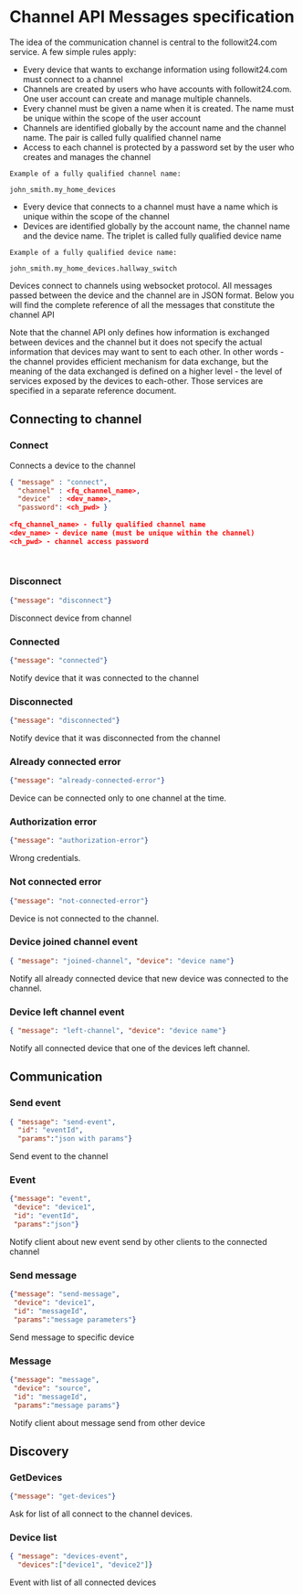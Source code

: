 # Channel API Messages specification

The idea of the communication channel is central to the followit24.com service. A few simple rules apply:

* Every device that wants to exchange information using followit24.com must connect to a channel
* Channels are created by users who have accounts with followit24.com. One user account can create and manage multiple channels. 
* Every channel must be given a name when it is created. The name must be unique within the scope of the user account
* Channels are identified globally by the account name and the channel name. The pair is called fully qualified channel name
* Access to each channel is protected by a password set by the user who creates and manages the channel

```
Example of a fully qualified channel name:

john_smith.my_home_devices

```
* Every device that connects to a channel must have a name which is unique within the scope of the channel
* Devices are identified globally by the account name, the channel name and the device name. The triplet is called fully qualified device name

```
Example of a fully qualified device name:

john_smith.my_home_devices.hallway_switch

```



Devices connect to channels using websocket protocol. All messages passed between the device and the channel are in JSON format. Below you will find the complete reference of all the messages that constitute the channel API

Note that the channel API only defines how information is exchanged between devices and the channel but it does not specify the actual information that devices may want to sent to each other. In other words - the channel provides efficient mechanism for data exchange, but the meaning of the data exchanged is defined on a higher level - the level of services exposed by the devices to each-other. Those services are specified in a separate reference document.



## Connecting to channel

### Connect

Connects a device to the channel

```json
{ "message" : "connect", 
  "channel" : <fq_channel_name>, 
  "device"  : <dev_name>, 
  "password": <ch_pwd> }
  
<fq_channel_name> - fully qualified channel name
<dev_name> - device name (must be unique within the channel)
<ch_pwd> - channel access password

  
```



### Disconnect
```json
{"message": "disconnect"}
```
Disconnect device from channel

### Connected
```json
{"message": "connected"}
```
Notify device that it was connected to the channel

### Disconnected
```json
{"message": "disconnected"}
```
Notify device that it was disconnected from the channel

### Already connected error
```json
{"message": "already-connected-error"}
```
Device can be connected only to one channel at the time. 

### Authorization error
```json
{"message": "authorization-error"}
```
Wrong credentials. 

### Not connected error
```json
{"message": "not-connected-error"}
```
Device is not connected to the channel. 

### Device joined channel event
```json
{ "message": "joined-channel", "device": "device name"}
```
Notify all already connected device that new device was connected to the channel.

### Device left channel event
```json
{ "message": "left-channel", "device": "device name"}
```
Notify all connected device that one of the devices left channel.


## Communication

### Send event
```json
{ "message": "send-event", 
  "id": "eventId", 
  "params":"json with params"}
```
Send event to the channel

### Event
```json
{"message": "event", 
 "device": "device1", 
 "id": "eventId", 
 "params":"json"}
```
Notify client about new event send by other clients to the connected channel 

### Send message
```json
{"message": "send-message", 
 "device": "device1", 
 "id": "messageId", 
 "params":"message parameters"}
```
Send message to specific device 

### Message
```json
{"message": "message", 
 "device": "source", 
 "id": "messageId", 
 "params":"message params"}
```
Notify client about message send from other device 


## Discovery

### GetDevices
```json
{"message": "get-devices"}
```
Ask for list of all connect to the channel devices. 

### Device list
```json
{ "message": "devices-event", 
  "devices":["device1", "device2"]}
```
Event with list of all connected devices 


